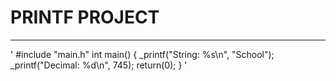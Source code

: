 # PRINTF PROJECT
---
'
#include "main.h"
int main()
{
_printf("String: %s\n", "School");
_printf("Decimal: %d\n", 745);
return(0);
}
'
